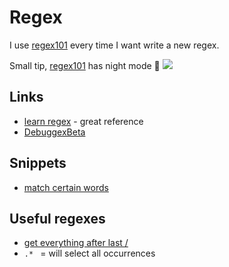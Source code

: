 # Regex
I use [regex101](https://regex101.com) every time I want write a new regex. 

Small tip, [regex101](https://regex101.com) has night mode 🌃 
![](https://i.imgur.com/ZVm6HVX.png)

## Links
- [learn regex](https://github.com/zeeshanu/learn-regex) - great reference
- [DebuggexBeta](https://debuggex.com/)

## Snippets
- [match certain words](https://gist.github.com/aa533b8ca3833e15fb6f1ef47b5b7c72)

##  Useful regexes
- [get everything after last /](https://regex101.com/r/66NqQ9/8)
- `.* ` = will select all occurrences 